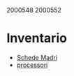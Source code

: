 2000548 
2000552 

# Inventario

- [Schede Madri](./schede_madri.md)
- [processori](./processori.md)
